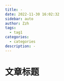 ```yaml
---
title: -
date: 2022-11-30 16:02:32
sidebar: auto
author: Zzh
tags:
  - tag1
categories:
  - categories
description: -
---
```


# 文章标题

